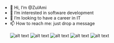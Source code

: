 - 👋 Hi, I’m @ZulAmi
- 👀 I’m interested in software development
- 💞️ I’m looking to have a career in IT
- 📫 How to reach me: just drop a message <br><br>
![alt text](https://cdn-icons-png.flaticon.com/128/3074/3074119.png) 
![alt text](https://cdn-icons-png.flaticon.com/128/5968/5968267.png)
![alt text](https://cdn-icons-png.flaticon.com/128/888/888847.png) 
![alt text](https://cdn-icons-png.flaticon.com/128/5968/5968292.png) 
![alt text](https://cdn-icons-png.flaticon.com/128/226/226777.png) 

<!---
ZulAmi/ZulAmi is a ✨ special ✨ repository because its `README.md` (this file) appears on your GitHub profile.
You can click the Preview link to take a look at your changes.
--->
